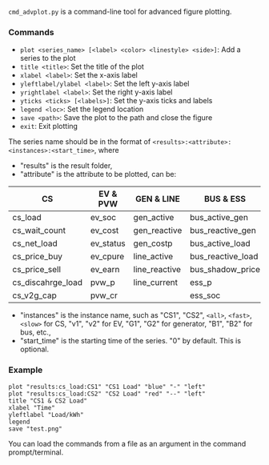 `cmd_advplot.py` is a command-line tool for advanced figure plotting.

### Commands
+ `plot <series_name> [<label> <color> <linestyle> <side>]`: Add a series to the plot
+ `title <title>`: Set the title of the plot
+ `xlabel <label>`: Set the x-axis label
+ `yleftlabel/ylabel <label>`: Set the left y-axis label
+ `yrightlabel <label>`: Set the right y-axis label
+ `yticks <ticks> [<labels>]`: Set the y-axis ticks and labels
+ `legend <loc>`: Set the legend location
+ `save <path>`: Save the plot to the path and close the figure
+ `exit`: Exit plotting

The series name should be in the format of `<results>:<attribute>:<instances>:<start_time>`, where
+ "results" is the result folder,
+ "attribute" is the attribute to be plotted, can be:

|CS|EV & PVW|GEN & LINE|BUS & ESS|
|---|---|---|---|
|cs_load|ev_soc|gen_active|bus_active_gen|
|cs_wait_count|ev_cost|gen_reactive|bus_reactive_gen|
|cs_net_load|ev_status|gen_costp|bus_active_load|
|cs_price_buy|ev_cpure|line_active|bus_reactive_load|
|cs_price_sell|ev_earn|line_reactive|bus_shadow_price|
|cs_discahrge_load|pvw_p|line_current|ess_p|
|cs_v2g_cap|pvw_cr||ess_soc|

+ "instances" is the instance name, such as
    "CS1", "CS2", `<all>`, `<fast>`, `<slow>` for CS,
    "v1", "v2" for EV,
    "G1", "G2" for generator,
    "B1", "B2" for bus,
    etc.,
+ "start_time" is the starting time of the series. "0" by default. This is optional.

### Example
```
plot "results:cs_load:CS1" "CS1 Load" "blue" "-" "left"
plot "results:cs_load:CS2" "CS2 Load" "red" "--" "left"
title "CS1 & CS2 Load"
xlabel "Time"
yleftlabel "Load/kWh"
legend
save "test.png"
```

You can load the commands from a file as an argument in the command prompt/terminal.